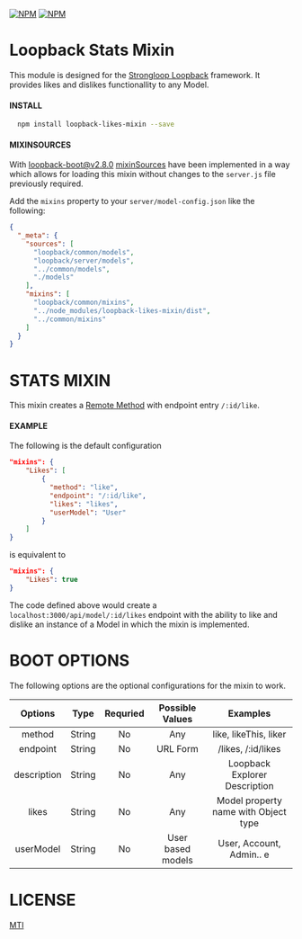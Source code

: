 [![NPM](https://nodei.co/npm/loopback-likes-mixin.png?stars&downloads)](https://nodei.co/npm/loopback-likes-mixin/) [![NPM](https://nodei.co/npm-dl/loopback-likes-mixin.png)](https://nodei.co/npm/loopback-likes-mixin/)

Loopback Stats Mixin
=============
This module is designed for the [Strongloop Loopback](https://github.com/strongloop/loopback) framework.  It provides likes and dislikes functionallity to any Model.

#### INSTALL

```bash
  npm install loopback-likes-mixin --save
```
#### MIXINSOURCES

With [loopback-boot@v2.8.0](https://github.com/strongloop/loopback-boot/)  [mixinSources](https://github.com/strongloop/loopback-boot/pull/131) have been implemented in a way which allows for loading this mixin without changes to the `server.js` file previously required.

Add the `mixins` property to your `server/model-config.json` like the following:

```json
{
  "_meta": {
    "sources": [
      "loopback/common/models",
      "loopback/server/models",
      "../common/models",
      "./models"
    ],
    "mixins": [
      "loopback/common/mixins",
      "../node_modules/loopback-likes-mixin/dist",
      "../common/mixins"
    ]
  }
}
```
STATS MIXIN
========

This mixin creates a [Remote Method](https://docs.strongloop.com/display/APIC/Remote+methods) with endpoint entry `/:id/like`.

#### EXAMPLE

The following is the default configuration

```json
"mixins": {
    "Likes": [
        {
          "method": "like",
          "endpoint": "/:id/like",
          "likes": "likes",
          "userModel": "User"
        }
    ]
}
```
is equivalent to 
```json
"mixins": {
    "Likes": true
}
```

The code defined above would create a `localhost:3000/api/model/:id/likes` endpoint with the ability to like and dislike an instance of a Model in which the mixin is implemented.

BOOT OPTIONS
=============

The following options are the optional configurations for the mixin to work.

| Options       | Type       | Requried          | Possible Values | Examples
|:-------------:|:-------------:|:-------------:|:---------------:| :------------------------:
| method        | String      | No  | Any               | like, likeThis, liker
| endpoint      | String      | No  | URL Form          | /likes, /:id/likes
| description   | String      | No  | Any               | Loopback Explorer Description
| likes         | String      | No  | Any               | Model property name with Object type
| userModel     | String      | No  | User based models | User, Account, Admin.. e


LICENSE
=============
[MTI](LICENSE.md)